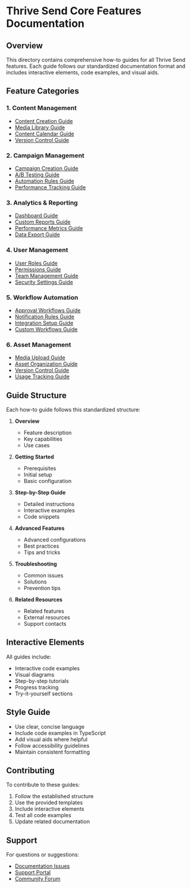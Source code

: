 # Thrive Send Core Features Documentation

## Overview
This directory contains comprehensive how-to guides for all Thrive Send features. Each guide follows our standardized documentation format and includes interactive elements, code examples, and visual aids.

## Feature Categories

### 1. Content Management
- [Content Creation Guide](./content/creation.md)
- [Media Library Guide](./content/media-library.md)
- [Content Calendar Guide](./content/calendar.md)
- [Version Control Guide](./content/version-control.md)

### 2. Campaign Management
- [Campaign Creation Guide](./campaigns/creation.md)
- [A/B Testing Guide](./campaigns/ab-testing.md)
- [Automation Rules Guide](./campaigns/automation.md)
- [Performance Tracking Guide](./campaigns/performance.md)

### 3. Analytics & Reporting
- [Dashboard Guide](./analytics/dashboard.md)
- [Custom Reports Guide](./analytics/reports.md)
- [Performance Metrics Guide](./analytics/metrics.md)
- [Data Export Guide](./analytics/export.md)

### 4. User Management
- [User Roles Guide](./users/roles.md)
- [Permissions Guide](./users/permissions.md)
- [Team Management Guide](./users/teams.md)
- [Security Settings Guide](./users/security.md)

### 5. Workflow Automation
- [Approval Workflows Guide](./workflows/approval.md)
- [Notification Rules Guide](./workflows/notifications.md)
- [Integration Setup Guide](./workflows/integrations.md)
- [Custom Workflows Guide](./workflows/custom.md)

### 6. Asset Management
- [Media Upload Guide](./assets/upload.md)
- [Asset Organization Guide](./assets/organization.md)
- [Version Control Guide](./assets/versioning.md)
- [Usage Tracking Guide](./assets/tracking.md)

## Guide Structure
Each how-to guide follows this standardized structure:

1. **Overview**
   - Feature description
   - Key capabilities
   - Use cases

2. **Getting Started**
   - Prerequisites
   - Initial setup
   - Basic configuration

3. **Step-by-Step Guide**
   - Detailed instructions
   - Interactive examples
   - Code snippets

4. **Advanced Features**
   - Advanced configurations
   - Best practices
   - Tips and tricks

5. **Troubleshooting**
   - Common issues
   - Solutions
   - Prevention tips

6. **Related Resources**
   - Related features
   - External resources
   - Support contacts

## Interactive Elements
All guides include:
- Interactive code examples
- Visual diagrams
- Step-by-step tutorials
- Progress tracking
- Try-it-yourself sections

## Style Guide
- Use clear, concise language
- Include code examples in TypeScript
- Add visual aids where helpful
- Follow accessibility guidelines
- Maintain consistent formatting

## Contributing
To contribute to these guides:
1. Follow the established structure
2. Use the provided templates
3. Include interactive elements
4. Test all code examples
5. Update related documentation

## Support
For questions or suggestions:
- [Documentation Issues](https://github.com/thrivesend/docs/issues)
- [Support Portal](https://support.thrivesend.com)
- [Community Forum](https://community.thrivesend.com) 